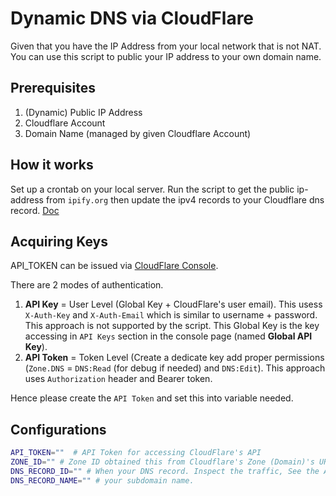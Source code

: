 # Dynamic DNS via CloudFlare

Given that you have the IP Address from your local network that is not NAT. You can use this script to
public your IP address to your own domain name.

## Prerequisites

1. (Dynamic) Public IP Address
1. Cloudflare Account
1. Domain Name (managed by given Cloudflare Account)

## How it works

Set up a crontab on your local server. Run the script to get the public ip-address from `ipify.org` then update
the ipv4 records to your Cloudflare dns record. [Doc](https://developers.cloudflare.com/api/operations/dns-records-for-a-zone-update-dns-record)

## Acquiring Keys

API_TOKEN can be issued via [CloudFlare Console](https://dash.cloudflare.com/profile/api-tokens).

There are 2 modes of authentication.

1. **API Key** = User Level (Global Key + CloudFlare's user email). This usess `X-Auth-Key` and `X-Auth-Email` which is similar to username + password. This approach is not supported by the script. This Global Key is the key accessing in `API Keys` section in the console page (named **Global API Key**).
1. **API Token** = Token Level (Create a dedicate key add proper permissions (`Zone.DNS` = `DNS:Read` (for debug if needed) and `DNS:Edit`). This approach uses `Authorization` header and Bearer token.

Hence please create the `API Token` and set this into variable needed.

## Configurations

```bash
API_TOKEN=""  # API Token for accessing CloudFlare's API
ZONE_ID="" # Zone ID obtained this from Cloudflare's Zone (Domain)'s URL.
DNS_RECORD_ID="" # When your DNS record. Inspect the traffic, See the API that it returns. The id denote the DNS record.
DNS_RECORD_NAME="" # your subdomain name.
```

